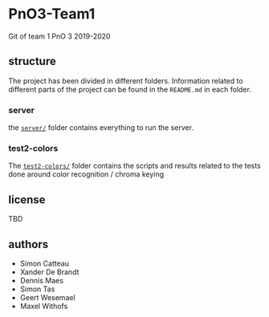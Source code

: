 # PnO3-Team1
Git of team 1 PnO 3 2019-2020

## structure

The project has been divided in different folders. Information related to different parts of the project can be found in the `README.md` in each folder.

### server

the [`server/`](./server/) folder contains everything to run the server.

### test2-colors

The [`test2-colors/`](./test2-colors/) folder contains the scripts and results related to the tests done around color recognition / chroma keying

## license

TBD

## authors

- Simon Catteau
- Xander De Brandt
- Dennis Maes
- Simon Tas
- Geert Wesemael
- Maxel Withofs
